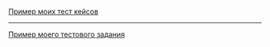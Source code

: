 ﻿[Пример моих тест кейсов](https://docs.google.com/spreadsheets/d/170EyaEGgJ7yWNBzQsWuzUMDixi0f5QHzX6uLw_0E4_w/edit#gid=306401338)

---

[Пример моего тестового задания](https://docs.google.com/spreadsheets/d/1ASyLYNUke7x1thjXil4QFwIj9UQ4kyOWdbph_rNg9rc/edit#gid=0)
